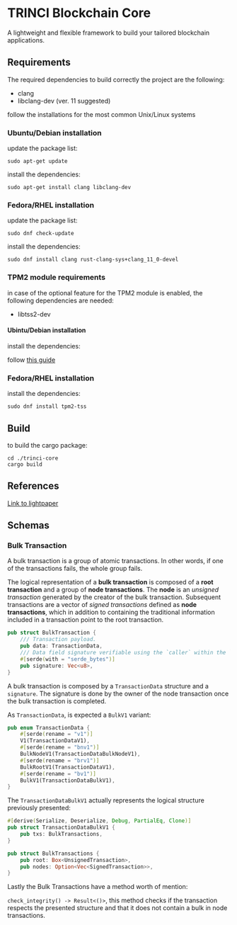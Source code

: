 TRINCI Blockchain Core
======================

A lightweight and flexible framework to build your tailored blockchain applications.

## Requirements

The required dependencies to build correctly the project are the following:

- clang
- libclang-dev (ver. 11 suggested)

follow the installations for the most common Unix/Linux systems 

### Ubuntu/Debian installation

update the package list:

```
sudo apt-get update
```

install the dependencies:

```
sudo apt-get install clang libclang-dev
```

### Fedora/RHEL installation

update the package list:

```
sudo dnf check-update
```

install the dependencies:
```
sudo dnf install clang rust-clang-sys+clang_11_0-devel
```

### TPM2 module requirements

in case of the optional feature for the TPM2 module is enabled, the following dependencies are needed:

- libtss2-dev

#### Ubintu/Debian installation


install the dependencies:

follow [this guide](https://github.com/tpm2-software/tpm2-tss/blob/master/INSTALL.md)


### Fedora/RHEL installation

install the dependencies:
```
sudo dnf install tpm2-tss
```

## Build

to build the cargo package:

```
cd ./trinci-core
cargo build
```

References
----------

[Link to lightpaper](https://github.com/affidaty-blockchain/whitepaper) 

## Schemas

### Bulk Transaction

A bulk transaction is a group of atomic transactions. In other words, if one of the transactions fails, the whole group fails.

The logical representation of a **bulk transaction** is composed of a **root transaction** and a group of **node transactions**. The **node** is an *unsigned transaction* generated by the creator of the bulk transaction. Subsequent transactions are a vector of *signed transactions* defined as **node transactions**, which in addition to containing the traditional information included in a transaction point to the root transaction. 

```rust
pub struct BulkTransaction {
    /// Transaction payload.
    pub data: TransactionData,
    /// Data field signature verifiable using the `caller` within the `data`.
    #[serde(with = "serde_bytes")]
    pub signature: Vec<u8>,
}
```

A bulk transaction is composed by a `TransactionData` structure and a `signature`. The signature is done by the owner of the node transaction once the bulk transaction is completed.

As `TransactionData`, is expected a `BulkV1` variant:

```rust
pub enum TransactionData {
    #[serde(rename = "v1")]
    V1(TransactionDataV1),
    #[serde(rename = "bnv1")]
    BulkNodeV1(TransactionDataBulkNodeV1),
    #[serde(rename = "brv1")]
    BulkRootV1(TransactionDataV1),
    #[serde(rename = "bv1")]
    BulkV1(TransactionDataBulkV1),
}
```

The `TransactionDataBulkV1` actually represents the logical structure previously presented:

```rust
#[derive(Serialize, Deserialize, Debug, PartialEq, Clone)]
pub struct TransactionDataBulkV1 {
    pub txs: BulkTransactions,
}

pub struct BulkTransactions {
    pub root: Box<UnsignedTransaction>,
    pub nodes: Option<Vec<SignedTransaction>>,
}
```

Lastly the Bulk Transactions have a method worth of mention:

`check_integrity() -> Result<()>`, this method checks if the transaction respects the presented structure and that it does not contain a bulk in node transactions.
